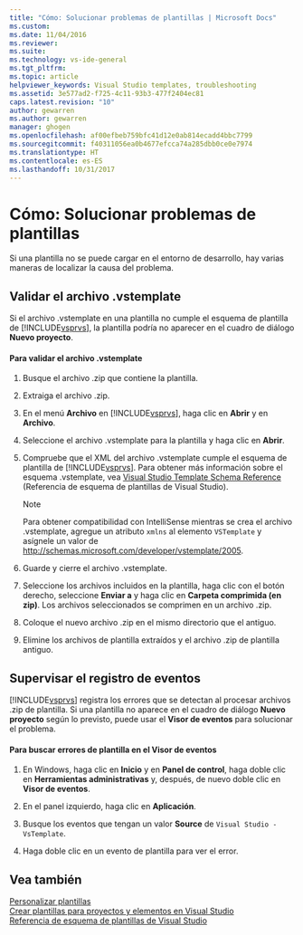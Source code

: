 ```yaml
---
title: "Cómo: Solucionar problemas de plantillas | Microsoft Docs"
ms.custom: 
ms.date: 11/04/2016
ms.reviewer: 
ms.suite: 
ms.technology: vs-ide-general
ms.tgt_pltfrm: 
ms.topic: article
helpviewer_keywords: Visual Studio templates, troubleshooting
ms.assetid: 3e577ad2-f725-4c11-93b3-477f2404ec81
caps.latest.revision: "10"
author: gewarren
ms.author: gewarren
manager: ghogen
ms.openlocfilehash: af00efbeb759bfc41d12e0ab814ecadd4bbc7799
ms.sourcegitcommit: f40311056ea0b4677efcca74a285dbb0ce0e7974
ms.translationtype: HT
ms.contentlocale: es-ES
ms.lasthandoff: 10/31/2017
---
```

# <a name="how-to-troubleshoot-templates"></a>Cómo: Solucionar problemas de plantillas
Si una plantilla no se puede cargar en el entorno de desarrollo, hay varias maneras de localizar la causa del problema.  
  
## <a name="validating-the-vstemplate-file"></a>Validar el archivo .vstemplate  
 Si el archivo .vstemplate en una plantilla no cumple el esquema de plantilla de [!INCLUDE[vsprvs](../code-quality/includes/vsprvs_md.md)], la plantilla podría no aparecer en el cuadro de diálogo **Nuevo proyecto**.  
  
#### <a name="to-validate-the-vstemplate-file"></a>Para validar el archivo .vstemplate  
  
1.  Busque el archivo .zip que contiene la plantilla.  
  
2.  Extraiga el archivo .zip.  
  
3.  En el menú **Archivo** en [!INCLUDE[vsprvs](../code-quality/includes/vsprvs_md.md)], haga clic en **Abrir** y en **Archivo**.  
  
4.  Seleccione el archivo .vstemplate para la plantilla y haga clic en **Abrir**.  
  
5.  Compruebe que el XML del archivo .vstemplate cumple el esquema de plantilla de [!INCLUDE[vsprvs](../code-quality/includes/vsprvs_md.md)]. Para obtener más información sobre el esquema .vstemplate, vea [Visual Studio Template Schema Reference](../extensibility/visual-studio-template-schema-reference.md) (Referencia de esquema de plantillas de Visual Studio).  
  
    > [!NOTE]
    >  Para obtener compatibilidad con IntelliSense mientras se crea el archivo .vstemplate, agregue un atributo `xmlns` al elemento `VSTemplate` y asígnele un valor de http://schemas.microsoft.com/developer/vstemplate/2005.  
  
6.  Guarde y cierre el archivo .vstemplate.  
  
7.  Seleccione los archivos incluidos en la plantilla, haga clic con el botón derecho, seleccione **Enviar a** y haga clic en **Carpeta comprimida (en zip)**. Los archivos seleccionados se comprimen en un archivo .zip.  
  
8.  Coloque el nuevo archivo .zip en el mismo directorio que el antiguo.  
  
9. Elimine los archivos de plantilla extraídos y el archivo .zip de plantilla antiguo.  
  
## <a name="monitoring-the-event-log"></a>Supervisar el registro de eventos  
 [!INCLUDE[vsprvs](../code-quality/includes/vsprvs_md.md)] registra los errores que se detectan al procesar archivos .zip de plantilla. Si una plantilla no aparece en el cuadro de diálogo **Nuevo proyecto** según lo previsto, puede usar el **Visor de eventos** para solucionar el problema.  
  
#### <a name="to-locate-template-errors-in-event-viewer"></a>Para buscar errores de plantilla en el Visor de eventos  
  
1.  En Windows, haga clic en **Inicio** y en **Panel de control**, haga doble clic en **Herramientas administrativas** y, después, de nuevo doble clic en **Visor de eventos**.  
  
2.  En el panel izquierdo, haga clic en **Aplicación**.  
  
3.  Busque los eventos que tengan un valor **Source** de `Visual Studio - VsTemplate`.  
  
4.  Haga doble clic en un evento de plantilla para ver el error.  
  
## <a name="see-also"></a>Vea también  
 [Personalizar plantillas](../ide/customizing-project-and-item-templates.md)   
 [Crear plantillas para proyectos y elementos en Visual Studio](../ide/creating-project-and-item-templates.md)   
 [Referencia de esquema de plantillas de Visual Studio](../extensibility/visual-studio-template-schema-reference.md)